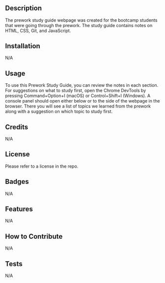 # <Prework Study Guide Webpage>

## Description

The prework study guide webpage was created for the bootcamp students that were going through the prework. The study guide contains notes on HTML, CSS, Git, and JavaScript.


## Installation

N/A

## Usage

To use this Prework Study Guide, you can review the notes in each section. For suggestions on what to study first, open the Chrome DevTools by pressing Command+Option+I (macOS) or Control+Shift+I (Windows). A console panel should open either below or to the side of the webpage in the browser. There you will see a list of topics we learned from the prework along with a suggestion on which topic to study first.

## Credits

N/A

## License

Please refer to a license in the repo.

## Badges

N/A

## Features

N/A

## How to Contribute

N/A

## Tests

N/A